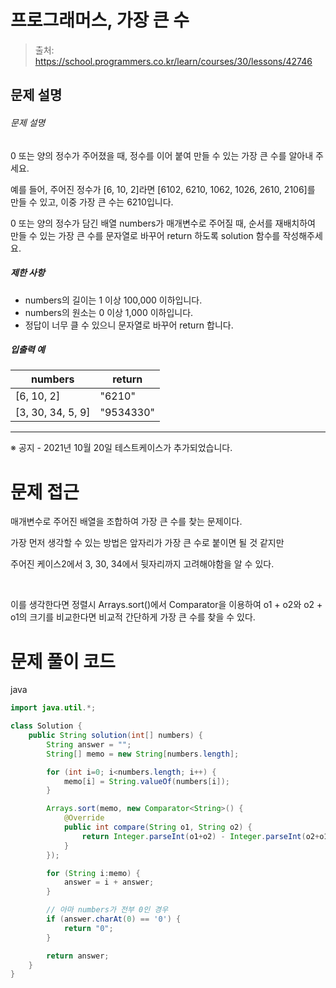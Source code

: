 # 프로그래머스, 가장 큰 수

> 출처: https://school.programmers.co.kr/learn/courses/30/lessons/42746

## 문제 설명

###### 문제 설명

0 또는 양의 정수가 주어졌을 때, 정수를 이어 붙여 만들 수 있는 가장 큰 수를 알아내 주세요.

예를 들어, 주어진 정수가 \[6, 10, 2\]라면 \[6102, 6210, 1062, 1026, 2610, 2106\]를 만들 수 있고, 이중 가장 큰 수는 6210입니다.

0 또는 양의 정수가 담긴 배열 numbers가 매개변수로 주어질 때, 순서를 재배치하여 만들 수 있는 가장 큰 수를 문자열로 바꾸어 return 하도록 solution 함수를 작성해주세요.

##### 제한 사항

-   numbers의 길이는 1 이상 100,000 이하입니다.
-   numbers의 원소는 0 이상 1,000 이하입니다.
-   정답이 너무 클 수 있으니 문자열로 바꾸어 return 합니다.

##### 입출력 예

| numbers             | return    |
| ------------------- | --------- |
| \[6, 10, 2\]        | "6210"    |
| \[3, 30, 34, 5, 9\] | "9534330" |

---

※ 공지 \- 2021년 10월 20일 테스트케이스가 추가되었습니다.

# 문제 접근

매개변수로 주어진 배열을 조합하여 가장 큰 수를 찾는 문제이다.

가장 먼저 생각할 수 있는 방법은 앞자리가 가장 큰 수로 붙이면 될 것 같지만

주어진 케이스2에서 3, 30, 34에서 뒷자리까지 고려해야함을 알 수 있다.

<br>

이를 생각한다면 정렬시 Arrays.sort()에서 Comparator을 이용하여 o1 + o2와 o2 + o1의 크기를 비교한다면 비교적 간단하게 가장 큰 수를 찾을 수 있다.

# 문제 풀이 코드

java

```java
import java.util.*;

class Solution {
    public String solution(int[] numbers) {
        String answer = "";
        String[] memo = new String[numbers.length];

        for (int i=0; i<numbers.length; i++) {
            memo[i] = String.valueOf(numbers[i]);
        }

        Arrays.sort(memo, new Comparator<String>() {
            @Override
            public int compare(String o1, String o2) {
                return Integer.parseInt(o1+o2) - Integer.parseInt(o2+o1);
            }
        });

        for (String i:memo) {
            answer = i + answer;
        }

        // 아마 numbers가 전부 0인 경우
        if (answer.charAt(0) == '0') {
            return "0";
        }

        return answer;
    }
}
```

